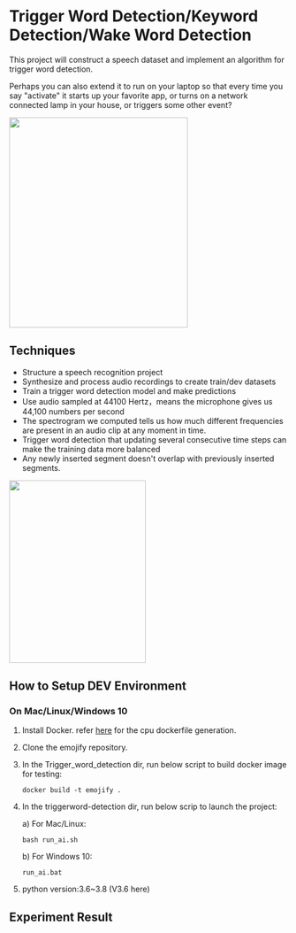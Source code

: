 # Trigger Word Detection/Keyword Detection/Wake Word Detection
This project will construct a speech dataset and implement an algorithm for trigger word detection.

Perhaps you can also extend it to run on your laptop so that every time you say "activate" it starts up your favorite app, 
or turns on a network connected lamp in your house, or triggers some other event?

<img align='middle' src="docs/2.attn_model.png" width="80%" height="380">

## Techniques
* Structure a speech recognition project
* Synthesize and process audio recordings to create train/dev datasets
* Train a trigger word detection model and make predictions
* Use audio sampled at 44100 Hertz，means the microphone gives us 44,100 numbers per second
* The spectrogram we computed tells us how much different frequencies are present in an audio clip at any moment in time.
* Trigger word detection that updating several consecutive time steps can make the training data more balanced
* Any newly inserted segment doesn't overlap with previously inserted segments.

<img align='middle' src="docs/1.attn_mechanism.png" width="70%" height="330">

## How to Setup DEV Environment
### On Mac/Linux/Windows 10
1. Install Docker. refer [here](https://github.com/tensorflow/tensorflow/blob/master/tensorflow/tools/dockerfiles/dockerfiles/cpu.Dockerfile) for the cpu dockerfile generation.
2. Clone the emojify repository.
3. In the Trigger_word_detection dir, run below script to build docker image for testing:
    ```
    docker build -t emojify .
    ```
4. In the triggerword-detection dir, run below scrip to launch the project:

    a) For Mac/Linux:
    ```
    bash run_ai.sh
    ```
    b) For Windows 10: 
    ```
    run_ai.bat
    ```
5. python version:3.6~3.8 (V3.6 here)
## Experiment Result
```
```
